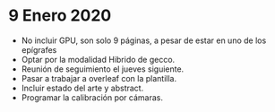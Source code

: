 # 9 Enero 2020
* No incluir GPU, son solo 9 páginas, a pesar de estar en uno de los epígrafes
* Optar por la modalidad Hibrido de gecco.
* Reunión de seguimiento el jueves siguiente.
* Pasar a trabajar a overleaf con la plantilla.
* Incluir estado del arte y abstract.
* Programar la calibración por cámaras.